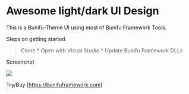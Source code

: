 # Awesome light/dark UI Design
This is a Bunifu-Theme UI using most of Bunifu Framework Tools.

Steps on getting started
> Clone * 
> Open with Visual Studio * 
> Update Bunifu Framework DLLs

Screenshot

![](https://github.com/bunifu-framework/light_ui_dashboard/blob/master/sc5.PNG)

Try/Buy [https://bunifuframework.com]